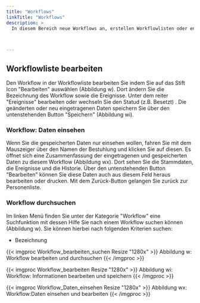 ```yaml
---
title: "Workflows"
linkTitle: "Workflows"
description: >
  In diesem Bereich neue Workflows an, erstellen Workflowlisten oder entfernen die gespeicherten Workflows.   
 


---
```

## Workflowliste bearbeiten 
Den Workflow in der Workflowliste bearbeiten Sie indem Sie auf das Stift Icon "Bearbeiten" auswählen (Abbildung w). Dort ändern Sie die Bezeichnung des Workflow sowie die Ereignisse. Unter dem reiter "Ereignisse" bearbeiten oder wechseln Sie den Statud (z.B. Besetzt) . Die geänderten oder neu eingetragenen Daten speichern Sie über den untenstehenden Button "Speichern" (Abbildung wi).

### Workflow: Daten einsehen
Wenn Sie die gespeicherten Daten nur einsehen wollen, fahren Sie mit dem Mauszeiger über den Namen der Bestuhlung und klicken Sie auf diesen. Es öffnet sich eine Zusammenfassung der eingetragenen und gespeicherten Daten zu diesem Workflow (Abbildung wx). Dort sehen Sie die Stammdaten, die Ereignisse und die Historie. Über den untenstehenden Button "Bearbeiten" können Sie diese Daten auch aus diesem Feld heraus bearbeiten oder drucken. Mit dem Zurück-Button gelangen Sie zurück zur Personenliste. 

### Workflow durchsuchen
Im linken Menü finden Sie unter der Kategorie "Workflow" eine Suchfunktion mit dessen Hilfe Sie nach einem Workflow suchen können (Abbildung w). Sie können hierbei nach folgenden Kriterien suchen: 

* Bezeichnung

{{< imgproc Workflow_bearbeiten_suchen Resize "1280x" >}}
Abbildung w: Workflow bearbeiten und durchsuchen
{{< /imgproc >}}

{{< imgproc Workflow_bearbeiten Resize "1280x" >}}
Abbildung wi: Workflow: Informationen bearbeiten und speichern
{{< /imgproc >}}

{{< imgproc Workflow_Daten_einsehen Resize "1280x" >}}
Abbildung wx: Workflow:Daten einsehen und bearbeiten
{{< /imgproc >}}



